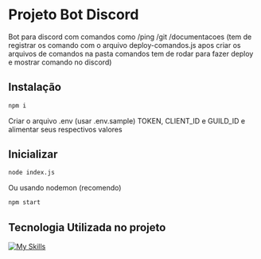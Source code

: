 # Projeto Bot Discord
Bot para discord com comandos como /ping /git /documentacoes (tem de registrar os comando com o arquivo deploy-comandos.js apos criar os arquivos de comandos na pasta comandos tem de rodar para fazer deploy e mostrar comando no discord)

## Instalação

```bash
npm i
```
Criar o arquivo .env (usar .env.sample)
TOKEN, CLIENT_ID e GUILD_ID 
e alimentar seus respectivos valores

## Inicializar

```bash
node index.js
````
Ou usando nodemon (recomendo)
```bash
npm start
````
## Tecnologia Utilizada no projeto

[![My Skills](https://skillicons.dev/icons?i=js,nodejs,git,vscode,discord&theme=light)](https://skillicons.dev)